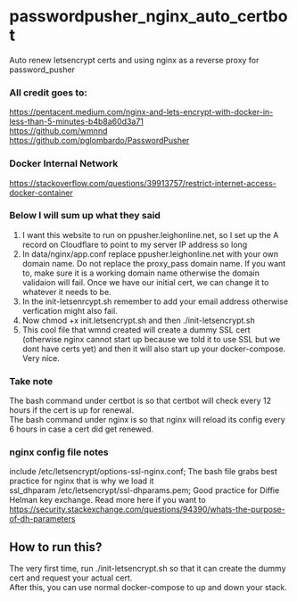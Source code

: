# passwordpusher_nginx_auto_certbot
Auto renew letsencrypt certs and using nginx as a reverse proxy for password_pusher

### All credit goes to:
https://pentacent.medium.com/nginx-and-lets-encrypt-with-docker-in-less-than-5-minutes-b4b8a60d3a71  
https://github.com/wmnnd  
https://github.com/pglombardo/PasswordPusher  

### Docker Internal Network
https://stackoverflow.com/questions/39913757/restrict-internet-access-docker-container  

### Below I will sum up what they said
1. I want this website to run on ppusher.leighonline.net, so I set up the A record on Cloudflare to point to my server IP address so long  
2. In data/nginx/app.conf replace ppusher.leighonline.net with your own domain name. Do not replace the proxy_pass domain name. If you want to, make sure it is a working domain name otherwise the domain validaion will fail. Once we have our initial cert, we can change it to whatever it needs to be.  
3. In the init-letsenrcypt.sh remember to add your email address otherwise verfication might also fail.  
4. Now chmod +x init.letsencrypt.sh and then ./init-letsencrypt.sh  
5. This cool file that wmnd created will create a dummy SSL cert (otherwise nginx cannot start up because we told it to use SSL but we dont have certs yet) and then it will also start up your docker-compose. Very nice.  

### Take note
The bash command under certbot is so that certbot will check every 12 hours if the cert is up for renewal.  
The bash command under nginx is so that nginx will reload its config every 6 hours in case a cert did get renewed.  

### nginx config file notes
include /etc/letsencrypt/options-ssl-nginx.conf;  The bash file grabs best practice for nginx that is why we load it  
ssl_dhparam /etc/letsencrypt/ssl-dhparams.pem;  Good practice for Diffie Helman key exchange. Read more here if you want to https://security.stackexchange.com/questions/94390/whats-the-purpose-of-dh-parameters


## How to run this?
The very first time, run ./init-letsencrypt.sh so that it can create the dummy cert and request your actual cert.  
After this, you can use normal docker-compose to up and down your stack.  




